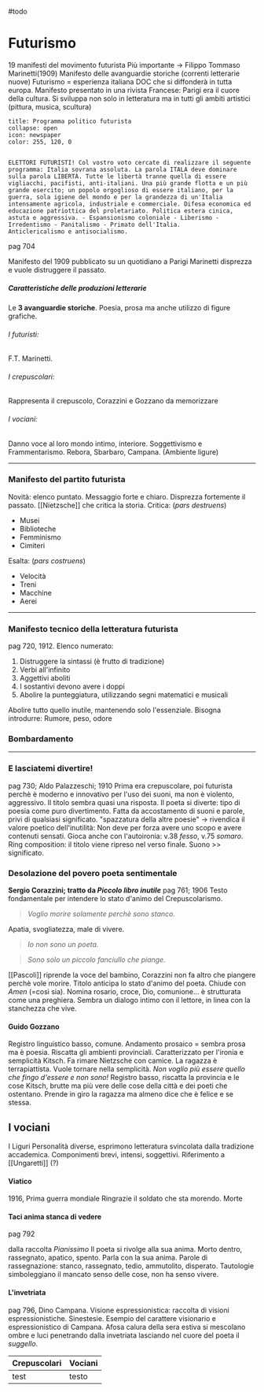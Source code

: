 #todo
# Futurismo 
19 manifesti del movimento futurista
Più importante -> Filippo Tommaso Marinetti(1909)
Manifesto delle avanguardie storiche (correnti letterarie nuove)
Futurismo = esperienza italiana DOC che si diffonderà in tutta europa. 
Manifesto presentato in una rivista Francese: Parigi era il cuore della cultura. 
Si sviluppa non solo in letteratura ma in tutti gli ambiti artistici (pittura, musica, scultura)

```ad-note
title: Programma politico futurista
collapse: open 
icon: newspaper
color: 255, 120, 0


ELETTORI FUTURISTI! Col vostro voto cercate di realizzare il seguente programma: Italia sovrana assoluta. La parola ITALA deve dominare sulla parola LIBERTÀ. Tutte le libertà tranne quella di essere vigliacchi, pacifisti, anti-italiani. Una più grande flotta e un più grande esercito; un popolo orgoglioso di essere italiano, per la guerra, sola igiene del mondo e per la grandezza di un'Italia intensamente agricola, industriale e commerciale. Difesa economica ed educazione patriottica del proletariato. Politica estera cinica, astuta e aggressiva. - Espansionismo coloniale - Liberismo - Irredentismo - Panitalismo - Primato dell'Italia. 
Anticlericalismo e antisocialismo. 
```

pag 704

Manifesto del 1909 pubblicato su un quotidiano a Parigi Marinetti disprezza e vuole distruggere il passato. 
##### Caratteristiche delle produzioni letterarie 
Le **3 avanguardie storiche**. Poesia, prosa ma anche utilizzo di figure grafiche. 
###### I futuristi:
F.T. Marinetti. 
###### I crepuscolari:
Rappresenta il crepuscolo, 
Corazzini e Gozzano da memorizzare
###### I vociani:
Danno voce al loro mondo intimo, interiore. Soggettivismo e  Frammentarismo. 
Rebora, Sbarbaro, Campana. (Ambiente ligure)

---
### Manifesto del partito futurista 
Novità: elenco puntato. 
Messaggio forte e chiaro. Disprezza fortemente il passato. [[Nietzsche]] che critica la storia.
Critica: (*pars destruens*) 
- Musei 
- Biblioteche
- Femminismo 
- Cimiteri 

Esalta: (*pars costruens*)
- Velocità
- Treni
- Macchine
- Aerei
---
### Manifesto tecnico della letteratura futurista
pag 720, 1912. 
Elenco numerato: 
1. Distruggere la sintassi (è frutto di tradizione)
2. Verbi all'infinito
3. Aggettivi aboliti
4. I sostantivi devono avere i doppi 
5. Abolire la punteggiatura, utilizzando segni matematici e musicali

Abolire tutto quello inutile, mantenendo solo l'essenziale. 
Bisogna introdurre: Rumore, peso, odore

### Bombardamento 
---
### E lasciatemi divertire! 
pag 730; Aldo Palazzeschi; 1910
Prima era crepuscolare, poi futurista perchè è moderno e innovativo per l'uso dei suoni, ma non è violento, aggressivo. 
Il titolo sembra quasi una risposta. 
Il poeta si diverte: tipo di poesia come puro divertimento. Fatta da accostamento di suoni e parole, privi di qualsiasi significato. 
"spazzatura della altre poesie" -> rivendica il valore poetico dell'inutilità: Non deve per forza avere uno scopo e avere contenuti sensati. 
Gioca anche con l'autoironia: v.38 *fesso*, v.75 *somaro*.
Ring composition: il titolo viene ripreso nel verso finale. 
Suono >> significato. 

### Desolazione del povero poeta sentimentale
**Sergio Corazzini; tratto da *Piccolo libro inutile*** pag 761; 1906
Testo fondamentale per intendere lo stato d'animo del Crepuscolarismo. 
> *Voglio morire solamente perchè sono stanco.*

Apatia, svogliatezza, male di vivere.

> *Io non sono un poeta.*

> *Sono solo un piccolo fanciullo che piange.* 

[[Pascoli]] riprende la voce del bambino, Corazzini non fa altro che piangere perchè vole morire. 
Titolo anticipa lo stato d'animo del poeta. 
Chiude con *Amen* (=così sia). Nomina rosario, croce, Dio, comunione... è strutturata come una preghiera. 
Sembra un dialogo intimo con il lettore, in linea con la stanchezza che vive. 

#### Guido Gozzano
Registro linguistico basso, comune. Andamento prosaico = sembra prosa ma è poesia. Riscatta gli ambienti provinciali. 
Caratterizzato per l'ironia e semplicità
Kitsch. 
Fa rimare Nietzsche con camice. La ragazza è terrapiattista. 
Vuole tornare nella semplicità. *Non voglio più essere quello che fingo d'essere e non sono!*
Registro basso, riscatta la provincia e le cose Kitsch, brutte ma più vere delle cose della città e dei poeti che ostentano. Prende in giro la ragazza ma almeno dice che è felice e se stessa. 

## I vociani 
I Liguri
Personalità diverse, esprimono letteratura svincolata dalla tradizione accademica. Componimenti brevi, intensi, soggettivi. 
Riferimento a [[Ungaretti]] (?)
#### Viatico 
1916, Prima guerra mondiale
Ringrazie il soldato che sta morendo. 
Morte 
#### Taci anima stanca di vedere
pag 792

dalla raccolta *Pianissimo*
Il poeta si rivolge alla sua anima. 
Morto dentro, rassegnato, apatico, spento. Parla con la sua anima. 
Parole di rassegnazione: stanco, rassegnato, tedio, ammutolito, disperato.
Tautologie simboleggiano il mancato senso delle cose, non ha senso vivere. 
#### L'invetriata
pag 796, Dino Campana. 
Visione espressionistica: raccolta di visioni espressionistiche. Sinestesie. 
Esempio del carattere visionario e espressionistico di Campana. Afosa calura della sera estiva si mescolano ombre e luci penetrando dalla invetriata lasciando nel cuore del poeta il *suggello*. 

| Crepuscolari | Vociani |
| ------------ | ------- |
| test         | testo   |













